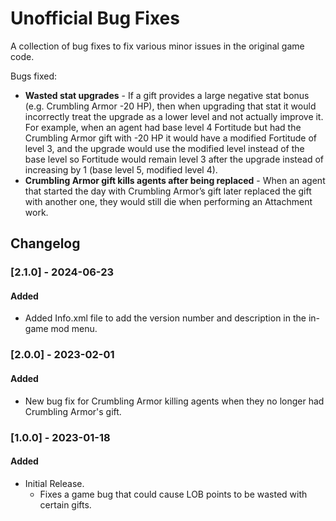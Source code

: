 # Unofficial Bug Fixes

A collection of bug fixes to fix various minor issues in the original game code.

Bugs fixed:

- **Wasted stat upgrades** - If a gift provides a large negative stat bonus (e.g. Crumbling Armor -20 HP), then when
  upgrading that stat it would incorrectly treat the upgrade as a lower level and not actually improve it.
  For example, when an agent had base level 4 Fortitude but had the Crumbling Armor gift with -20 HP it would have a
  modified Fortitude of level 3, and the upgrade would use the modified level instead of the base level so Fortitude
  would remain level 3 after the upgrade instead of increasing by 1 (base level 5, modified level 4).
- **Crumbling Armor gift kills agents after being replaced** - When an agent that started the day with Crumbling Armor’s
  gift later replaced the gift with another one, they would still die when performing an Attachment work.

## Changelog

### [2.1.0] - 2024-06-23

#### Added

- Added Info.xml file to add the version number and description in the in-game mod menu.

### [2.0.0] - 2023-02-01

#### Added

- New bug fix for Crumbling Armor killing agents when they no longer had Crumbling Armor's gift.

### [1.0.0] - 2023-01-18

#### Added

- Initial Release.
    - Fixes a game bug that could cause LOB points to be wasted with certain gifts.
